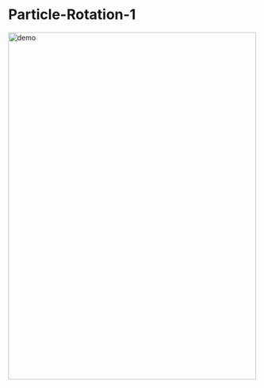 # Particle-Rotation-1

<img src = "https://github.com/FaizalKarim280280/Particle-Rotation-1/blob/main/demo-1.gif" alt = "demo" width = "500px" height = "700px">
